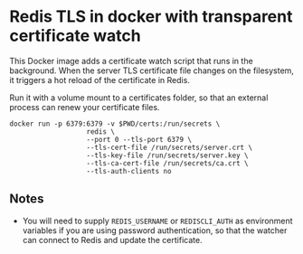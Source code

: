# Redis TLS in docker with transparent certificate watch

This Docker image adds a certificate watch script that runs in the background.
When the server TLS certificate file changes on the filesystem,
it triggers a hot reload of the certificate in Redis.

Run it with a volume mount to a certificates folder, so that an external process
can renew your certificate files.

```
docker run -p 6379:6379 -v $PWD/certs:/run/secrets \
                   redis \
                   --port 0 --tls-port 6379 \
                   --tls-cert-file /run/secrets/server.crt \
                   --tls-key-file /run/secrets/server.key \
                   --tls-ca-cert-file /run/secrets/ca.crt \
                   --tls-auth-clients no
```

## Notes

* You will need to supply `REDIS_USERNAME` or `REDISCLI_AUTH` as environment variables if you are using
  password authentication, so that the watcher can connect to Redis and update the certificate.
